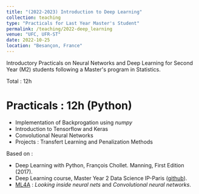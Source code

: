 ```yaml
---
title: "(2022-2023) Introduction to Deep Learning"
collection: teaching
type: "Practicals for Last Year Master's Student"
permalink: /teaching/2022-deep_learning
venue: "UFC, UFR-ST"
date: 2022-10-25
location: "Besançon, France"
---
```


Introductory Practicals on Neural Networks and Deep Learning for Second Year (M2) students following a Master's program in Statistics.

Total : 12h

Practicals : 12h (Python)
======
* Implementation of  Backprogation using *numpy*
* Introduction to Tensorflow and Keras
* Convolutional Neural Networks
* Projects : Transfert Learning and Penalization Methods

Based on :
* Deep Learning with Python, François Chollet. Manning, First Edition (2017).
* Deep Learning course, Master Year 2 Data Science IP-Paris ([github](https://github.com/m2dsupsdlclass/lectures-labs)).
* [ML4A](https://ml4a.github.io) : *Looking inside neural nets* and *Convolutional neural networks*.
